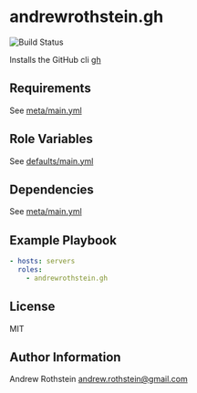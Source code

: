 andrewrothstein.gh
=========

![Build Status](https://github.com/andrewrothstein/ansible-gh/actions/workflows/build.yml/badge.svg)

Installs the GitHub cli [gh](https://cli.github.com/)

Requirements
------------

See [meta/main.yml](meta/main.yml)

Role Variables
--------------

See [defaults/main.yml](defaults/main.yml)

Dependencies
------------

See [meta/main.yml](meta/main.yml)

Example Playbook
----------------

```yml
- hosts: servers
  roles:
    - andrewrothstein.gh
```

License
-------

MIT

Author Information
------------------

Andrew Rothstein <andrew.rothstein@gmail.com>
